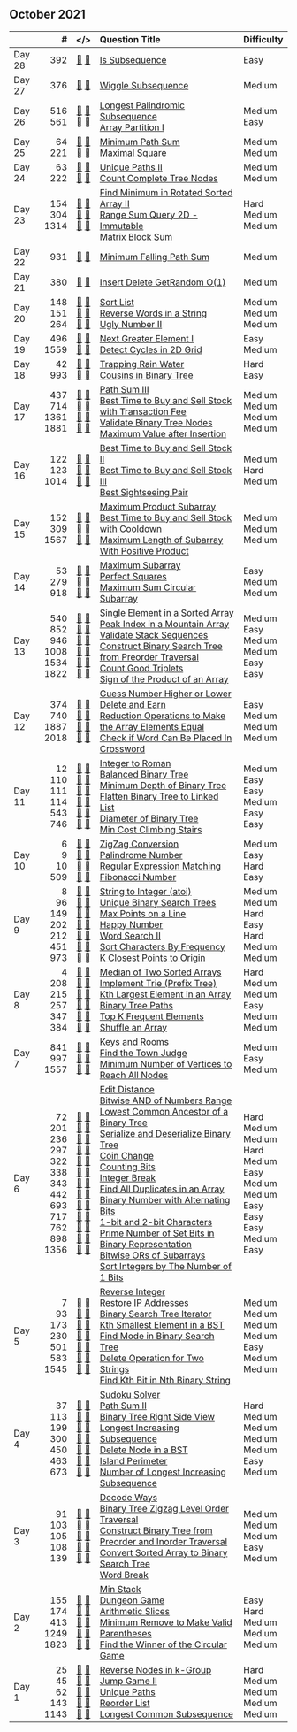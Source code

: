 ## October 2021

||#|</>|Question Title|Difficulty|
|:--|--:|:-:|:--|:--|
|Day 28|392|[📎](../src/q_351_400/q0392.hpp) [📝](../src/q_351_400/q0392_unittest.hpp)|[Is Subsequence](https://leetcode.com/problems/is-subsequence/)|Easy|
|Day 27|376|[📎](../src/q_351_400/q0376.hpp) [📝](../src/q_351_400/q0376_unittest.hpp)|[Wiggle Subsequence](https://leetcode.com/problems/wiggle-subsequence/)|Medium|
|Day 26|516<br>561|[📎](../src/q_501_550/q0516.hpp) [📝](../src/q_501_550/q0516_unittest.hpp)<br>[📎](../src/q_551_600/q0561.hpp) [📝](../src/q_551_600/q0561_unittest.hpp)|[Longest Palindromic Subsequence](https://leetcode.com/problems/longest-palindromic-subsequence/)<br>[Array Partition I](https://leetcode.com/problems/array-partition-i/)|Medium<br>Easy|
|Day 25|64<br>221|[📎](../src/q_51_100/q0064.hpp) [📝](../src/q_51_100/q0064_unittest.hpp)<br>[📎](../src/q_201_250/q0221.hpp) [📝](../src/q_201_250/q0221_unittest.hpp)|[Minimum Path Sum](https://leetcode.com/problems/minimum-path-sum/)<br>[Maximal Square](https://leetcode.com/problems/maximal-square/)|Medium<br>Medium|
|Day 24|63<br>222|[📎](../src/q_51_100/q0063.hpp) [📝](../src/q_51_100/q0063_unittest.hpp)<br>[📎](../src/q_201_250/q0222.hpp) [📝](../src/q_201_250/q0222_unittest.hpp)|[Unique Paths II](https://leetcode.com/problems/unique-paths-ii/)<br>[Count Complete Tree Nodes](https://leetcode.com/problems/count-complete-tree-nodes/)|Medium<br>Medium|
|Day 23|154<br>304<br>1314|[📎](../src/q_151_200/q0154.hpp) [📝](../src/q_151_200/q0154_unittest.hpp)<br>[📎](../src/q_301_350/q0304.hpp) [📝](../src/q_301_350/q0304_unittest.hpp)<br>[📎](../src/q_1301_1350/q1314.hpp) [📝](../src/q_1301_1350/q1314_unittest.hpp)|[Find Minimum in Rotated Sorted Array II](https://leetcode.com/problems/find-minimum-in-rotated-sorted-array-ii/)<br>[Range Sum Query 2D - Immutable](https://leetcode.com/problems/range-sum-query-2d-immutable/)<br>[Matrix Block Sum](https://leetcode.com/problems/matrix-block-sum/)|Hard<br>Medium<br>Medium|
|Day 22|931|[📎](../src/q_901_950/q0931.hpp) [📝](../src/q_901_950/q0931_unittest.hpp)|[Minimum Falling Path Sum](https://leetcode.com/problems/minimum-falling-path-sum/)|Medium|
|Day 21|380|[📎](../src/q_351_400/q0380.hpp) [📝](../src/q_351_400/q0380_unittest.hpp)|[Insert Delete GetRandom O(1)](https://leetcode.com/problems/insert-delete-getrandom-o1/)|Medium|
|Day 20|148<br>151<br>264|[📎](../src/q_101_150/q0148.hpp) [📝](../src/q_101_150/q0148_unittest.hpp)<br>[📎](../src/q_151_200/q0151.hpp) [📝](../src/q_151_200/q0151_unittest.hpp)<br>[📎](../src/q_251_300/q0264.hpp) [📝](../src/q_251_300/q0264_unittest.hpp)|[Sort List](https://leetcode.com/problems/sort-list/)<br>[Reverse Words in a String](https://leetcode.com/problems/reverse-words-in-a-string/)<br>[Ugly Number II](https://leetcode.com/problems/ugly-number-ii/)|Medium<br>Medium<br>Medium|
|Day 19|496<br>1559|[📎](../src/q_451_500/q0496.hpp) [📝](../src/q_451_500/q0496_unittest.hpp)<br>[📎](../src/q_1551_1600/q1559.hpp) [📝](../src/q_1551_1600/q1559_unittest.hpp)|[Next Greater Element I](https://leetcode.com/problems/next-greater-element-i/)<br>[Detect Cycles in 2D Grid](https://leetcode.com/problems/detect-cycles-in-2d-grid/)|Easy<br>Medium|
|Day 18|42<br>993|[📎](../src/q_1_50/q0042.hpp) [📝](../src/q_1_50/q0042_unittest.hpp)<br>[📎](../src/q_951_1000/q0993.hpp) [📝](../src/q_951_1000/q0993_unittest.hpp)|[Trapping Rain Water](https://leetcode.com/problems/trapping-rain-water/)<br>[Cousins in Binary Tree](https://leetcode.com/problems/cousins-in-binary-tree/)|Hard<br>Easy|
|Day 17|437<br>714<br>1361<br>1881|[📎](../src/q_401_450/q0437.hpp) [📝](../src/q_401_450/q0437_unittest.hpp)<br>[📎](../src/q_701_750/q0714.hpp) [📝](../src/q_701_750/q0714_unittest.hpp)<br>[📎](../src/q_1351_1400/q1361.hpp) [📝](../src/q_1351_1400/q1361_unittest.hpp)<br>[📎](../src/q_1851_1900/q1881.hpp) [📝](../src/q_1851_1900/q1881_unittest.hpp)|[Path Sum III](https://leetcode.com/problems/path-sum-iii/)<br>[Best Time to Buy and Sell Stock with Transaction Fee](https://leetcode.com/problems/best-time-to-buy-and-sell-stock-with-transaction-fee/)<br>[Validate Binary Tree Nodes](https://leetcode.com/problems/validate-binary-tree-nodes/)<br>[Maximum Value after Insertion](https://leetcode.com/problems/maximum-value-after-insertion/)|Medium<br>Medium<br>Medium<br>Medium|
|Day 16|122<br>123<br>1014|[📎](../src/q_101_150/q0122.hpp) [📝](../src/q_101_150/q0122_unittest.hpp)<br>[📎](../src/q_101_150/q0123.hpp) [📝](../src/q_101_150/q0123_unittest.hpp)<br>[📎](../src/q_1001_1050/q1014.hpp) [📝](../src/q_1001_1050/q1014_unittest.hpp)|[Best Time to Buy and Sell Stock II](https://leetcode.com/problems/best-time-to-buy-and-sell-stock-ii/)<br>[Best Time to Buy and Sell Stock III](https://leetcode.com/problems/best-time-to-buy-and-sell-stock-iii/)<br>[Best Sightseeing Pair](https://leetcode.com/problems/best-sightseeing-pair/)|Medium<br>Hard<br>Medium|
|Day 15|152<br>309<br>1567|[📎](../src/q_151_200/q0152.hpp) [📝](../src/q_151_200/q0152_unittest.hpp)<br>[📎](../src/q_301_350/q0309.hpp) [📝](../src/q_301_350/q0309_unittest.hpp)<br>[📎](../src/q_1551_1600/q1567.hpp) [📝](../src/q_1551_1600/q1567_unittest.hpp)|[Maximum Product Subarray](https://leetcode.com/problems/maximum-product-subarray/)<br>[Best Time to Buy and Sell Stock with Cooldown](https://leetcode.com/problems/best-time-to-buy-and-sell-stock-with-cooldown/)<br>[Maximum Length of Subarray With Positive Product](https://leetcode.com/problems/maximum-length-of-subarray-with-positive-product/)|Medium<br>Medium<br>Medium|
|Day 14|53<br>279<br>918|[📎](../src/q_51_100/q0053.hpp) [📝](../src/q_51_100/q0053_unittest.hpp)<br>[📎](../src/q_251_300/q0279.hpp) [📝](../src/q_251_300/q0279_unittest.hpp)<br>[📎](../src/q_901_950/q0918.hpp) [📝](../src/q_901_950/q0918_unittest.hpp)|[Maximum Subarray](https://leetcode.com/problems/maximum-subarray/)<br>[Perfect Squares](https://leetcode.com/problems/perfect-squares/)<br>[Maximum Sum Circular Subarray](https://leetcode.com/problems/maximum-sum-circular-subarray/)|Easy<br>Medium<br>Medium|
|Day 13|540<br>852<br>946<br>1008<br>1534<br>1822|[📎](../src/q_501_550/q0540.hpp) [📝](../src/q_501_550/q0540_unittest.hpp)<br>[📎](../src/q_851_900/q0852.hpp) [📝](../src/q_851_900/q0852_unittest.hpp)<br>[📎](../src/q_901_950/q0946.hpp) [📝](../src/q_901_950/q0946_unittest.hpp)<br>[📎](../src/q_1001_1050/q1008.hpp) [📝](../src/q_1001_1050/q1008_unittest.hpp)<br>[📎](../src/q_1501_1550/q1534.hpp) [📝](../src/q_1501_1550/q1534_unittest.hpp)<br>[📎](../src/q_1801_1850/q1822.hpp) [📝](../src/q_1801_1850/q1822_unittest.hpp)|[Single Element in a Sorted Array](https://leetcode.com/problems/single-element-in-a-sorted-array/)<br>[Peak Index in a Mountain Array](https://leetcode.com/problems/peak-index-in-a-mountain-array/)<br>[Validate Stack Sequences](https://leetcode.com/problems/validate-stack-sequences/)<br>[Construct Binary Search Tree from Preorder Traversal](https://leetcode.com/problems/construct-binary-search-tree-from-preorder-traversal/)<br>[Count Good Triplets](https://leetcode.com/problems/count-good-triplets/)<br>[Sign of the Product of an Array](https://leetcode.com/problems/sign-of-the-product-of-an-array/)|Medium<br>Easy<br>Medium<br>Medium<br>Easy<br>Easy|
|Day 12|374<br>740<br>1887<br>2018|[📎](../src/q_351_400/q0374.hpp) [📝](../src/q_351_400/q0374_unittest.hpp)<br>[📎](../src/q_701_750/q0740.hpp) [📝](../src/q_701_750/q0740_unittest.hpp)<br>[📎](../src/q_1851_1900/q1887.hpp) [📝](../src/q_1851_1900/q1887_unittest.hpp)<br>[📎](../src/q_2001_2050/q2018.hpp) [📝](../src/q_2001_2050/q2018_unittest.hpp)|[Guess Number Higher or Lower](https://leetcode.com/problems/guess-number-higher-or-lower/)<br>[Delete and Earn](https://leetcode.com/problems/delete-and-earn/)<br>[Reduction Operations to Make the Array Elements Equal](https://leetcode.com/problems/reduction-operations-to-make-the-array-elements-equal/)<br>[Check if Word Can Be Placed In Crossword](https://leetcode.com/problems/check-if-word-can-be-placed-in-crossword/)|Easy<br>Medium<br>Medium<br>Medium|
|Day 11|12<br>110<br>111<br>114<br>543<br>746|[📎](../src/q_1_50/q0012.hpp) [📝](../src/q_1_50/q0012_unittest.hpp)<br>[📎](../src/q_101_150/q0110.hpp) [📝](../src/q_101_150/q0110_unittest.hpp)<br>[📎](../src/q_101_150/q0111.hpp) [📝](../src/q_101_150/q0111_unittest.hpp)<br>[📎](../src/q_101_150/q0114.hpp) [📝](../src/q_101_150/q0114_unittest.hpp)<br>[📎](../src/q_501_550/q0543.hpp) [📝](../src/q_501_550/q0543_unittest.hpp)<br>[📎](../src/q_701_750/q0746.hpp) [📝](../src/q_701_750/q0746_unittest.hpp)|[Integer to Roman](https://leetcode.com/problems/integer-to-roman/)<br>[Balanced Binary Tree](https://leetcode.com/problems/balanced-binary-tree/)<br>[Minimum Depth of Binary Tree](https://leetcode.com/problems/minimum-depth-of-binary-tree/)<br>[Flatten Binary Tree to Linked List](https://leetcode.com/problems/flatten-binary-tree-to-linked-list/)<br>[Diameter of Binary Tree](https://leetcode.com/problems/diameter-of-binary-tree/)<br>[Min Cost Climbing Stairs](https://leetcode.com/problems/min-cost-climbing-stairs/)|Medium<br>Easy<br>Easy<br>Medium<br>Easy<br>Easy|
|Day 10|6<br>9<br>10<br>509|[📎](../src/q_1_50/q0006.hpp) [📝](../src/q_1_50/q0006_unittest.hpp)<br>[📎](../src/q_1_50/q0009.hpp) [📝](../src/q_1_50/q0009_unittest.hpp)<br>[📎](../src/q_1_50/q0010.hpp) [📝](../src/q_1_50/q0010_unittest.hpp)<br>[📎](../src/q_501_550/q0509.hpp) [📝](../src/q_501_550/q0509_unittest.hpp)|[ZigZag Conversion](https://leetcode.com/problems/zigzag-conversion/)<br>[Palindrome Number](https://leetcode.com/problems/palindrome-number/)<br>[Regular Expression Matching](https://leetcode.com/problems/regular-expression-matching/)<br>[Fibonacci Number](https://leetcode.com/problems/fibonacci-number/)|Medium<br>Easy<br>Hard<br>Easy|
|Day 9|8<br>96<br>149<br>202<br>212<br>451<br>973|[📎](../src/q_1_50/q0008.hpp) [📝](../src/q_1_50/q0008_unittest.hpp)<br>[📎](../src/q_51_100/q0096.hpp) [📝](../src/q_51_100/q0096_unittest.hpp)<br>[📎](../src/q_101_150/q0149.hpp) [📝](../src/q_101_150/q0149_unittest.hpp)<br>[📎](../src/q_201_250/q0202.hpp) [📝](../src/q_201_250/q0202_unittest.hpp)<br>[📎](../src/q_201_250/q0212.hpp) [📝](../src/q_201_250/q0212_unittest.hpp)<br>[📎](../src/q_451_500/q0451.hpp) [📝](../src/q_451_500/q0451_unittest.hpp)<br>[📎](../src/q_951_1000/q0973.hpp) [📝](../src/q_951_1000/q0973_unittest.hpp)|[String to Integer (atoi)](https://leetcode.com/problems/string-to-integer-atoi/)<br>[Unique Binary Search Trees](https://leetcode.com/problems/unique-binary-search-trees/)<br>[Max Points on a Line](https://leetcode.com/problems/max-points-on-a-line/)<br>[Happy Number](https://leetcode.com/problems/happy-number/)<br>[Word Search II](https://leetcode.com/problems/word-search-ii/)<br>[Sort Characters By Frequency](https://leetcode.com/problems/sort-characters-by-frequency/)<br>[K Closest Points to Origin](https://leetcode.com/problems/k-closest-points-to-origin/)|Medium<br>Medium<br>Hard<br>Easy<br>Hard<br>Medium<br>Medium|
|Day 8|4<br>208<br>215<br>257<br>347<br>384|[📎](../src/q_1_50/q0004.hpp) [📝](../src/q_1_50/q0004_unittest.hpp)<br>[📎](../src/q_201_250/q0208.hpp) [📝](../src/q_201_250/q0208_unittest.hpp)<br>[📎](../src/q_201_250/q0215.hpp) [📝](../src/q_201_250/q0215_unittest.hpp)<br>[📎](../src/q_251_300/q0257.hpp) [📝](../src/q_251_300/q0257_unittest.hpp)<br>[📎](../src/q_301_350/q0347.hpp) [📝](../src/q_301_350/q0347_unittest.hpp)<br>[📎](../src/q_351_400/q0384.hpp) [📝](../src/q_351_400/q0384_unittest.hpp)|[Median of Two Sorted Arrays](https://leetcode.com/problems/median-of-two-sorted-arrays/)<br>[Implement Trie (Prefix Tree)](https://leetcode.com/problems/implement-trie-prefix-tree/)<br>[Kth Largest Element in an Array](https://leetcode.com/problems/kth-largest-element-in-an-array/)<br>[Binary Tree Paths](https://leetcode.com/problems/binary-tree-paths/)<br>[Top K Frequent Elements](https://leetcode.com/problems/top-k-frequent-elements/)<br>[Shuffle an Array](https://leetcode.com/problems/shuffle-an-array/)|Hard<br>Medium<br>Medium<br>Easy<br>Medium<br>Medium|
|Day 7|841<br>997<br>1557|[📎](../src/q_801_850/q0841.hpp) [📝](../src/q_801_850/q0841_unittest.hpp)<br>[📎](../src/q_951_1000/q0997.hpp) [📝](../src/q_951_1000/q0997_unittest.hpp)<br>[📎](../src/q_1551_1600/q1557.hpp) [📝](../src/q_1551_1600/q1557_unittest.hpp)|[Keys and Rooms](https://leetcode.com/problems/keys-and-rooms/)<br>[Find the Town Judge](https://leetcode.com/problems/find-the-town-judge/)<br>[Minimum Number of Vertices to Reach All Nodes](https://leetcode.com/problems/minimum-number-of-vertices-to-reach-all-nodes/)|Medium<br>Easy<br>Medium|
|Day 6|72<br>201<br>236<br>297<br>322<br>338<br>343<br>442<br>693<br>717<br>762<br>898<br>1356|[📎](../src/q_51_100/q0072.hpp) [📝](../src/q_51_100/q0072_unittest.hpp)<br>[📎](../src/q_201_250/q0201.hpp) [📝](../src/q_201_250/q0201_unittest.hpp)<br>[📎](../src/q_201_250/q0236.hpp) [📝](../src/q_201_250/q0236_unittest.hpp)<br>[📎](../src/q_251_300/q0297.hpp) [📝](../src/q_251_300/q0297_unittest.hpp)<br>[📎](../src/q_301_350/q0322.hpp) [📝](../src/q_301_350/q0322_unittest.hpp)<br>[📎](../src/q_301_350/q0338.hpp) [📝](../src/q_301_350/q0338_unittest.hpp)<br>[📎](../src/q_301_350/q0343.hpp) [📝](../src/q_301_350/q0343_unittest.hpp)<br>[📎](../src/q_401_450/q0442.hpp) [📝](../src/q_401_450/q0442_unittest.hpp)<br>[📎](../src/q_651_700/q0693.hpp) [📝](../src/q_651_700/q0693_unittest.hpp)<br>[📎](../src/q_701_750/q0717.hpp) [📝](../src/q_701_750/q0717_unittest.hpp)<br>[📎](../src/q_751_800/q0762.hpp) [📝](../src/q_751_800/q0762_unittest.hpp)<br>[📎](../src/q_851_900/q0898.hpp) [📝](../src/q_851_900/q0898_unittest.hpp)<br>[📎](../src/q_1351_1400/q1356.hpp) [📝](../src/q_1351_1400/q1356_unittest.hpp)|[Edit Distance](https://leetcode.com/problems/edit-distance/)<br>[Bitwise AND of Numbers Range](https://leetcode.com/problems/bitwise-and-of-numbers-range/)<br>[Lowest Common Ancestor of a Binary Tree](https://leetcode.com/problems/lowest-common-ancestor-of-a-binary-tree/)<br>[Serialize and Deserialize Binary Tree](https://leetcode.com/problems/serialize-and-deserialize-binary-tree/)<br>[Coin Change](https://leetcode.com/problems/coin-change/)<br>[Counting Bits](https://leetcode.com/problems/counting-bits/)<br>[Integer Break](https://leetcode.com/problems/integer-break/)<br>[Find All Duplicates in an Array](https://leetcode.com/problems/find-all-duplicates-in-an-array/)<br>[Binary Number with Alternating Bits](https://leetcode.com/problems/binary-number-with-alternating-bits/)<br>[1-bit and 2-bit Characters](https://leetcode.com/problems/1-bit-and-2-bit-characters/)<br>[Prime Number of Set Bits in Binary Representation](https://leetcode.com/problems/prime-number-of-set-bits-in-binary-representation/)<br>[Bitwise ORs of Subarrays](https://leetcode.com/problems/bitwise-ors-of-subarrays/)<br>[Sort Integers by The Number of 1 Bits](https://leetcode.com/problems/sort-integers-by-the-number-of-1-bits/)|Hard<br>Medium<br>Medium<br>Hard<br>Medium<br>Easy<br>Medium<br>Medium<br>Easy<br>Easy<br>Easy<br>Medium<br>Easy|
|Day 5|7<br>93<br>173<br>230<br>501<br>583<br>1545|[📎](../src/q_1_50/q0007.hpp) [📝](../src/q_1_50/q0007_unittest.hpp)<br>[📎](../src/q_51_100/q0093.hpp) [📝](../src/q_51_100/q0093_unittest.hpp)<br>[📎](../src/q_151_200/q0173.hpp) [📝](../src/q_151_200/q0173_unittest.hpp)<br>[📎](../src/q_201_250/q0230.hpp) [📝](../src/q_201_250/q0230_unittest.hpp)<br>[📎](../src/q_501_550/q0501.hpp) [📝](../src/q_501_550/q0501_unittest.hpp)<br>[📎](../src/q_551_600/q0583.hpp) [📝](../src/q_551_600/q0583_unittest.hpp)<br>[📎](../src/q_1501_1550/q1545.hpp) [📝](../src/q_1501_1550/q1545_unittest.hpp)|[Reverse Integer](https://leetcode.com/problems/reverse-integer/)<br>[Restore IP Addresses](https://leetcode.com/problems/restore-ip-addresses/)<br>[Binary Search Tree Iterator](https://leetcode.com/problems/binary-search-tree-iterator/)<br>[Kth Smallest Element in a BST](https://leetcode.com/problems/kth-smallest-element-in-a-bst/)<br>[Find Mode in Binary Search Tree](https://leetcode.com/problems/find-mode-in-binary-search-tree/)<br>[Delete Operation for Two Strings](https://leetcode.com/problems/delete-operation-for-two-strings/)<br>[Find Kth Bit in Nth Binary String](https://leetcode.com/problems/find-kth-bit-in-nth-binary-string/)|Medium<br>Medium<br>Medium<br>Medium<br>Easy<br>Medium<br>Medium|
|Day 4|37<br>113<br>199<br>300<br>450<br>463<br>673|[📎](../src/q_1_50/q0037.hpp) [📝](../src/q_1_50/q0037_unittest.hpp)<br>[📎](../src/q_101_150/q0113.hpp) [📝](../src/q_101_150/q0113_unittest.hpp)<br>[📎](../src/q_151_200/q0199.hpp) [📝](../src/q_151_200/q0199_unittest.hpp)<br>[📎](../src/q_251_300/q0300.hpp) [📝](../src/q_251_300/q0300_unittest.hpp)<br>[📎](../src/q_401_450/q0450.hpp) [📝](../src/q_401_450/q0450_unittest.hpp)<br>[📎](../src/q_451_500/q0463.hpp) [📝](../src/q_451_500/q0463_unittest.hpp)<br>[📎](../src/q_651_700/q0673.hpp) [📝](../src/q_651_700/q0673_unittest.hpp)|[Sudoku Solver](https://leetcode.com/problems/sudoku-solver/)<br>[Path Sum II](https://leetcode.com/problems/path-sum-ii/)<br>[Binary Tree Right Side View](https://leetcode.com/problems/binary-tree-right-side-view/)<br>[Longest Increasing Subsequence](https://leetcode.com/problems/longest-increasing-subsequence/)<br>[Delete Node in a BST](https://leetcode.com/problems/delete-node-in-a-bst/)<br>[Island Perimeter](https://leetcode.com/problems/island-perimeter/)<br>[Number of Longest Increasing Subsequence](https://leetcode.com/problems/number-of-longest-increasing-subsequence/)|Hard<br>Medium<br>Medium<br>Medium<br>Medium<br>Easy<br>Medium|
|Day 3|91<br>103<br>105<br>108<br>139|[📎](../src/q_51_100/q0091.hpp) [📝](../src/q_51_100/q0091_unittest.hpp)<br>[📎](../src/q_101_150/q0103.hpp) [📝](../src/q_101_150/q0103_unittest.hpp)<br>[📎](../src/q_101_150/q0105.hpp) [📝](../src/q_101_150/q0105_unittest.hpp)<br>[📎](../src/q_101_150/q0108.hpp) [📝](../src/q_101_150/q0108_unittest.hpp)<br>[📎](../src/q_101_150/q0139.hpp) [📝](../src/q_101_150/q0139_unittest.hpp)|[Decode Ways](https://leetcode.com/problems/decode-ways/)<br>[Binary Tree Zigzag Level Order Traversal](https://leetcode.com/problems/binary-tree-zigzag-level-order-traversal/)<br>[Construct Binary Tree from Preorder and Inorder Traversal](https://leetcode.com/problems/construct-binary-tree-from-preorder-and-inorder-traversal/)<br>[Convert Sorted Array to Binary Search Tree](https://leetcode.com/problems/convert-sorted-array-to-binary-search-tree/)<br>[Word Break](https://leetcode.com/problems/word-break/)|Medium<br>Medium<br>Medium<br>Easy<br>Medium|
|Day 2|155<br>174<br>413<br>1249<br>1823|[📎](../src/q_151_200/q0155.hpp) [📝](../src/q_151_200/q0155_unittest.hpp)<br>[📎](../src/q_151_200/q0174.hpp) [📝](../src/q_151_200/q0174_unittest.hpp)<br>[📎](../src/q_401_450/q0413.hpp) [📝](../src/q_401_450/q0413_unittest.hpp)<br>[📎](../src/q_1201_1250/q1249.hpp) [📝](../src/q_1201_1250/q1249_unittest.hpp)<br>[📎](../src/q_1801_1850/q1823.hpp) [📝](../src/q_1801_1850/q1823_unittest.hpp)|[Min Stack](https://leetcode.com/problems/min-stack/)<br>[Dungeon Game](https://leetcode.com/problems/dungeon-game/)<br>[Arithmetic Slices](https://leetcode.com/problems/arithmetic-slices/)<br>[Minimum Remove to Make Valid Parentheses](https://leetcode.com/problems/minimum-remove-to-make-valid-parentheses/)<br>[Find the Winner of the Circular Game](https://leetcode.com/problems/find-the-winner-of-the-circular-game/)|Easy<br>Hard<br>Medium<br>Medium<br>Medium|
|Day 1|25<br>45<br>62<br>143<br>1143|[📎](../src/q_1_50/q0025.hpp) [📝](../src/q_1_50/q0025_unittest.hpp)<br>[📎](../src/q_1_50/q0045.hpp) [📝](../src/q_1_50/q0045_unittest.hpp)<br>[📎](../src/q_51_100/q0062.hpp) [📝](../src/q_51_100/q0062_unittest.hpp)<br>[📎](../src/q_101_150/q0143.hpp) [📝](../src/q_101_150/q0143_unittest.hpp)<br>[📎](../src/q_1101_1150/q1143.hpp) [📝](../src/q_1101_1150/q1143_unittest.hpp)|[Reverse Nodes in k-Group](https://leetcode.com/problems/reverse-nodes-in-k-group/)<br>[Jump Game II](https://leetcode.com/problems/jump-game-ii/)<br>[Unique Paths](https://leetcode.com/problems/unique-paths/)<br>[Reorder List](https://leetcode.com/problems/reorder-list/)<br>[Longest Common Subsequence](https://leetcode.com/problems/longest-common-subsequence/)|Hard<br>Medium<br>Medium<br>Medium<br>Medium|

